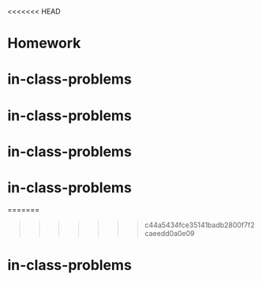 <<<<<<< HEAD
# Homework
# in-class-problems
# in-class-problems
# in-class-problems
# in-class-problems
=======

>>>>>>> c44a5434fce35141badb2800f7f2caeedd0a0e09
# in-class-problems
